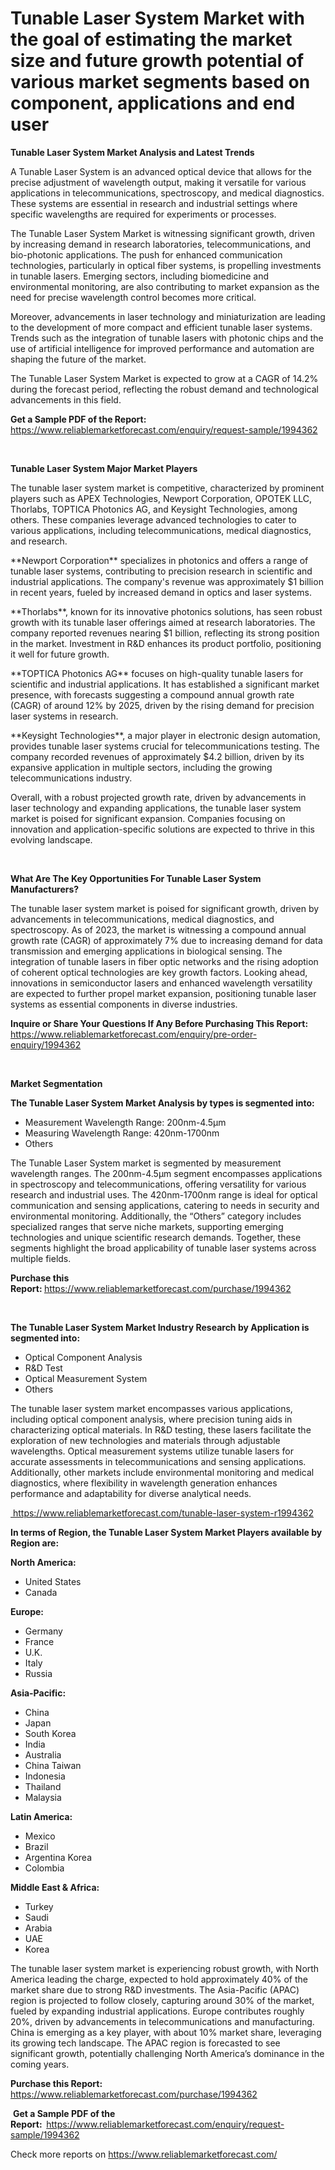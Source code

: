 <p><h1>Tunable Laser System Market with the goal of estimating the market size and future growth potential of various market segments based on component, applications and end user</h1></p><p><strong>Tunable Laser System Market Analysis and Latest Trends</strong></p>
<p><p>A Tunable Laser System is an advanced optical device that allows for the precise adjustment of wavelength output, making it versatile for various applications in telecommunications, spectroscopy, and medical diagnostics. These systems are essential in research and industrial settings where specific wavelengths are required for experiments or processes.</p><p>The Tunable Laser System Market is witnessing significant growth, driven by increasing demand in research laboratories, telecommunications, and bio-photonic applications. The push for enhanced communication technologies, particularly in optical fiber systems, is propelling investments in tunable lasers. Emerging sectors, including biomedicine and environmental monitoring, are also contributing to market expansion as the need for precise wavelength control becomes more critical.</p><p>Moreover, advancements in laser technology and miniaturization are leading to the development of more compact and efficient tunable laser systems. Trends such as the integration of tunable lasers with photonic chips and the use of artificial intelligence for improved performance and automation are shaping the future of the market. </p><p>The Tunable Laser System Market is expected to grow at a CAGR of 14.2% during the forecast period, reflecting the robust demand and technological advancements in this field.</p></p>
<p><strong>Get a Sample PDF of the Report:&nbsp;</strong> <a href="https://www.reliablemarketforecast.com/enquiry/request-sample/1994362?utm_campaign=2723&utm_medium=2&utm_source=Github&utm_content=ia&utm_term=10042025&utm_id=tunable-laser-system">https://www.reliablemarketforecast.com/enquiry/request-sample/1994362</a></p>
<p>&nbsp;</p>
<p><strong>Tunable Laser System Major Market Players</strong></p>
<p><p>The tunable laser system market is competitive, characterized by prominent players such as APEX Technologies, Newport Corporation, OPOTEK LLC, Thorlabs, TOPTICA Photonics AG, and Keysight Technologies, among others. These companies leverage advanced technologies to cater to various applications, including telecommunications, medical diagnostics, and research.</p><p>**Newport Corporation** specializes in photonics and offers a range of tunable laser systems, contributing to precision research in scientific and industrial applications. The company's revenue was approximately $1 billion in recent years, fueled by increased demand in optics and laser systems.</p><p>**Thorlabs**, known for its innovative photonics solutions, has seen robust growth with its tunable laser offerings aimed at research laboratories. The company reported revenues nearing $1 billion, reflecting its strong position in the market. Investment in R&D enhances its product portfolio, positioning it well for future growth.</p><p>**TOPTICA Photonics AG** focuses on high-quality tunable lasers for scientific and industrial applications. It has established a significant market presence, with forecasts suggesting a compound annual growth rate (CAGR) of around 12% by 2025, driven by the rising demand for precision laser systems in research.</p><p>**Keysight Technologies**, a major player in electronic design automation, provides tunable laser systems crucial for telecommunications testing. The company recorded revenues of approximately $4.2 billion, driven by its expansive application in multiple sectors, including the growing telecommunications industry.</p><p>Overall, with a robust projected growth rate, driven by advancements in laser technology and expanding applications, the tunable laser system market is poised for significant expansion. Companies focusing on innovation and application-specific solutions are expected to thrive in this evolving landscape.</p></p>
<p>&nbsp;</p>
<p><strong>What Are The Key Opportunities For Tunable Laser System Manufacturers?</strong></p>
<p><p>The tunable laser system market is poised for significant growth, driven by advancements in telecommunications, medical diagnostics, and spectroscopy. As of 2023, the market is witnessing a compound annual growth rate (CAGR) of approximately 7% due to increasing demand for data transmission and emerging applications in biological sensing. The integration of tunable lasers in fiber optic networks and the rising adoption of coherent optical technologies are key growth factors. Looking ahead, innovations in semiconductor lasers and enhanced wavelength versatility are expected to further propel market expansion, positioning tunable laser systems as essential components in diverse industries.</p></p>
<p><strong>Inquire or Share Your Questions If Any Before Purchasing This Report:</strong> <a href="https://www.reliablemarketforecast.com/enquiry/pre-order-enquiry/1994362?utm_campaign=2723&utm_medium=2&utm_source=Github&utm_content=ia&utm_term=10042025&utm_id=tunable-laser-system">https://www.reliablemarketforecast.com/enquiry/pre-order-enquiry/1994362</a></p>
<p>&nbsp;</p>
<p><strong>Market Segmentation</strong></p>
<p><strong>The Tunable Laser System Market Analysis by types is segmented into:</strong></p>
<p><ul><li>Measurement Wavelength Range: 200nm-4.5µm</li><li>Measuring Wavelength Range: 420nm-1700nm</li><li>Others</li></ul></p>
<p><p>The Tunable Laser System market is segmented by measurement wavelength ranges. The 200nm-4.5µm segment encompasses applications in spectroscopy and telecommunications, offering versatility for various research and industrial uses. The 420nm-1700nm range is ideal for optical communication and sensing applications, catering to needs in security and environmental monitoring. Additionally, the “Others” category includes specialized ranges that serve niche markets, supporting emerging technologies and unique scientific research demands. Together, these segments highlight the broad applicability of tunable laser systems across multiple fields.</p></p>
<p><strong>Purchase this Report:&nbsp;</strong><a href="https://www.reliablemarketforecast.com/purchase/1994362?utm_campaign=2723&utm_medium=2&utm_source=Github&utm_content=ia&utm_term=10042025&utm_id=tunable-laser-system">https://www.reliablemarketforecast.com/purchase/1994362</a></p>
<p>&nbsp;</p>
<p><strong>The Tunable Laser System Market Industry Research by Application is segmented into:</strong></p>
<p><ul><li>Optical Component Analysis</li><li>R&D Test</li><li>Optical Measurement System</li><li>Others</li></ul></p>
<p><p>The tunable laser system market encompasses various applications, including optical component analysis, where precision tuning aids in characterizing optical materials. In R&D testing, these lasers facilitate the exploration of new technologies and materials through adjustable wavelengths. Optical measurement systems utilize tunable lasers for accurate assessments in telecommunications and sensing applications. Additionally, other markets include environmental monitoring and medical diagnostics, where flexibility in wavelength generation enhances performance and adaptability for diverse analytical needs.</p></p>
<p><a href="https://www.reliablemarketforecast.com/tunable-laser-system-r1994362?utm_campaign=2723&utm_medium=2&utm_source=Github&utm_content=ia&utm_term=10042025&utm_id=tunable-laser-system">&nbsp;https://www.reliablemarketforecast.com/tunable-laser-system-r1994362</a></p>
<p><strong>In terms of Region, the Tunable Laser System Market Players available by Region are:</strong></p>
<p>
    <p> <strong> North America: </strong>
        <ul>
            <li>United States</li>
            <li>Canada</li>
        </ul>
        </p> 
    <p> <strong> Europe: </strong>
        <ul>
            <li>Germany</li>
            <li>France</li>
            <li>U.K.</li>
            <li>Italy</li>
            <li>Russia</li>
        </ul>
        </p> 
    <p> <strong> Asia-Pacific: </strong>
        <ul>
            <li>China</li>
            <li>Japan</li>
            <li>South Korea</li>
            <li>India</li>
            <li>Australia</li>
            <li>China Taiwan</li>
            <li>Indonesia</li>
            <li>Thailand</li>
            <li>Malaysia</li>
        </ul>
        </p> 
    <p> <strong> Latin America: </strong>
        <ul>
            <li>Mexico</li>
            <li>Brazil</li>
            <li>Argentina Korea</li>
            <li>Colombia</li>
        </ul>
        </p> 
    <p> <strong> Middle East & Africa: </strong>
        <ul>
            <li>Turkey</li>
            <li>Saudi</li>
            <li>Arabia</li>
            <li>UAE</li>
            <li>Korea</li>
        </ul>
    </p>
    </p>
<p><p>The tunable laser system market is experiencing robust growth, with North America leading the charge, expected to hold approximately 40% of the market share due to strong R&D investments. The Asia-Pacific (APAC) region is projected to follow closely, capturing around 30% of the market, fueled by expanding industrial applications. Europe contributes roughly 20%, driven by advancements in telecommunications and manufacturing. China is emerging as a key player, with about 10% market share, leveraging its growing tech landscape. The APAC region is forecasted to see significant growth, potentially challenging North America’s dominance in the coming years.</p></p>
<p><strong>Purchase this Report: </strong><a href="https://www.reliablemarketforecast.com/purchase/1994362?utm_campaign=2723&utm_medium=2&utm_source=Github&utm_content=ia&utm_term=10042025&utm_id=tunable-laser-system">https://www.reliablemarketforecast.com/purchase/1994362</a></p>
<p>&nbsp;<strong>Get a Sample PDF of the Report:&nbsp;&nbsp;</strong><a href="https://www.reliablemarketforecast.com/enquiry/request-sample/1994362?utm_campaign=2723&utm_medium=2&utm_source=Github&utm_content=ia&utm_term=10042025&utm_id=tunable-laser-system">https://www.reliablemarketforecast.com/enquiry/request-sample/1994362</a></p>
<p><strong></strong></p>
<p>Check more reports on <a href="https://www.reliablemarketforecast.com/?utm_campaign=2723&utm_medium=2&utm_source=Github&utm_content=ia&utm_term=10042025&utm_id=tunable-laser-system">https://www.reliablemarketforecast.com/</a></p>